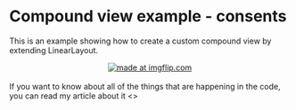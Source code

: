 # Compound view example - consents
This is an example showing how to create a custom compound view by extending LinearLayout.
<br/>
<div align="center"><a href="https://imgflip.com/gif/2v1ahd"><img src="https://i.imgflip.com/2v1ahd.gif" title="made at imgflip.com"/></a></div>
<br/>
If you want to know about all of the things that are happening in the code, you can read my article about it <>

